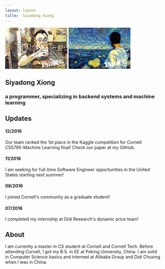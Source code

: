 ```yaml
---
layout: layout
title:  Siyadong Xiong
---
```



<section class="content">
<img src='/images/deepio1.png' style='width:40%'/>
<img src='/images/deepio2.png' style='width:40%'/>

# Siyadong Xiong

### a programmer, specializing in backend systems and machine learning

## Updates

#### 12/2016
Our team ranked the 1st place in the Kaggle competition for Cornell CS5785-Machine Learning final!
Check our paper at my GitHub.

#### 11/2016
I am seeking for full-time Software Engineer opportunities in the United States starting next summer!

#### 08/2016
I joined Cornell's community as a graduate student!

#### 07/2016
I completed my internship at Didi Research's dynamic price team!

## About

I am currently a master in CS student at Cornell and Cornell Tech. Before attending Cornell, I got my B.S. in EE at Peking University, China. I am solid in Computer Science basics and interned at Alibaba Group and Didi Chuxing when I was in China.

</section>
